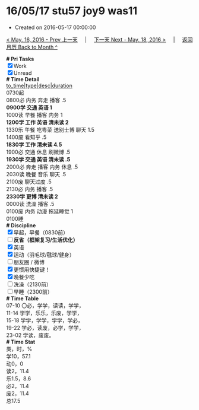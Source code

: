 # 16/05/17 stu57 joy9 was11

- Created on 2016-05-17 00:00:00

[< May. 16, 2016 - Prev 上一天](/lifelogs/2016/05/d16.md) &nbsp; &nbsp; | &nbsp; &nbsp; [下一天 Next - May. 18, 2016 >](/lifelogs/2016/05/d18.md) &nbsp; &nbsp; |  &nbsp; &nbsp; [返回月历 Back to Month ^](/lifelogs/2016/05/index.md)
<br/><div><b># Pri Tasks</b></div><div><input checked="true" type="checkbox"/>Work</div><div><input checked="true" type="checkbox"/>Unread</div><div><b># Time Detail</b></div><div><u>to_time|type|desc|duration</u></div><div>0730起</div><div>0800必 内务 奔走 播客 .5</div><div><b>0900学 交通 英语 1</b></div><div>1000读 早餐 播客 内务 1</div><div><b>1200学 工作 英语 清未读 2</b></div><div>1330乐 午餐 吃粤菜 送别士博 聊天 1.5</div><div>1400废 看知乎 .5</div><div><b>1830学 工作 清未读 4.5</b></div><div>1900必 交通 休息 刷微博 .5</div><div><b>1930学 交通 英语 清未读 .5</b></div><div>2000必 奔走 播客 内务 休息 .5</div><div>2030读 晚餐 音乐 聊天 .5</div><div>2100废 聊天过度 .5</div><div>2130必 内务 播客 .5</div><div><b>2330学 更博 清未读 2</b></div><div>0000读 洗澡 播客 .5</div><div>0100废 内务 动漫 拖延睡觉 1</div><div>0100睡</div><div><b># Discipline</b></div><div><input checked="true" type="checkbox"/>早起，早餐（0830前）</div><div><b><input type="checkbox"/></b><b>反省（框架复习/生活优化）</b></div><div><input checked="true" type="checkbox"/>英语</div><div><input checked="true" type="checkbox"/>运动（羽毛球/毽球/健身）</div><div><input type="checkbox"/>朋友圈 / 微博</div><div><input checked="true" type="checkbox"/>更惯用快捷键！</div><div><input checked="true" type="checkbox"/>晚餐少吃</div><div><input type="checkbox"/>洗澡（2130前）</div><div><input type="checkbox"/>早睡（2300前）</div><div><b># Time Table</b></div><div>07-10 〇必，学学，读读，学学，</div><div>11-14 学学，乐乐，乐废，学学，</div><div>15-18 学学，学学，学学，学必，</div><div>19-22 学必，读废，必学，学学，</div><div>23-02 学读，废废。</div><div><b># Time Stat</b></div><div>类，时，%</div><div>学10，57.1</div><div>动0，0</div><div>读2，11.4</div><div>乐1.5，8.6</div><div>必2，11.4</div><div>废2，11.4</div><div>总17.5</div>
